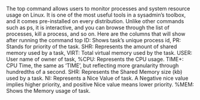 The top command allows users to monitor processes and system resource usage on Linux. It is one of the most useful tools in a sysadmin’s toolbox, and it comes pre-installed on every distribution. Unlike other commands such as ps, it is interactive, and you can browse through the list of processes, kill a process, and so on. Here are the columns that will show after running the command top
ID: Shows task’s unique process id, PR: Stands for priority of the task.
SHR: Represents the amount of shared memory used by a task, VIRT: Total virtual memory used by the task.
USER: User name of owner of task, %CPU: Represents the CPU usage.
TIME+: CPU Time, the same as ‘TIME’, but reflecting more granularity through hundredths of a second.
SHR: Represents the Shared Memory size (kb) used by a task.
NI: Represents a Nice Value of task. A Negative nice value implies higher priority, and positive Nice value means lower priority.
%MEM: Shows the Memory usage of task.
